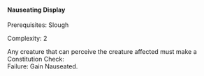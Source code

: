 #### Nauseating Display

Prerequisites: Slough

Complexity: 2

Any creature that can perceive the creature affected must make a Constitution Check:  
Failure: Gain Nauseated.